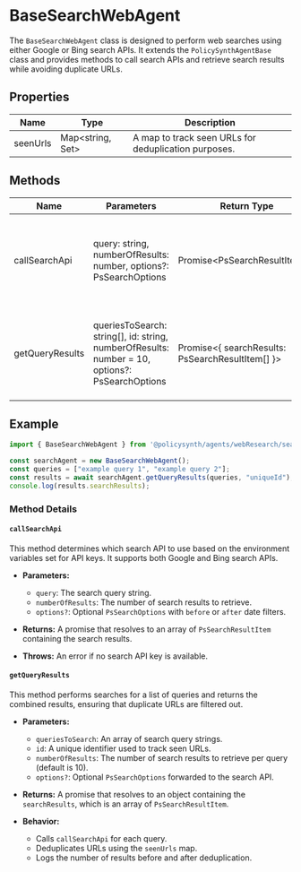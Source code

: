 # BaseSearchWebAgent

The `BaseSearchWebAgent` class is designed to perform web searches using either Google or Bing search APIs. It extends the `PolicySynthAgentBase` class and provides methods to call search APIs and retrieve search results while avoiding duplicate URLs.

## Properties

| Name     | Type                          | Description                        |
|----------|-------------------------------|------------------------------------|
| seenUrls | Map<string, Set<string>>      | A map to track seen URLs for deduplication purposes. |

## Methods

| Name            | Parameters                                      | Return Type                  | Description                                                                 |
|-----------------|-------------------------------------------------|------------------------------|-----------------------------------------------------------------------------|
| callSearchApi   | query: string, numberOfResults: number, options?: PsSearchOptions          | Promise<PsSearchResultItem[]>| Calls the appropriate search API (Google or Bing) based on available keys.  |
| getQueryResults | queriesToSearch: string[], id: string, numberOfResults: number = 10, options?: PsSearchOptions | Promise<{ searchResults: PsSearchResultItem[] }> | Retrieves search results for a list of queries, ensuring no duplicate URLs. |

## Example

```typescript
import { BaseSearchWebAgent } from '@policysynth/agents/webResearch/searchWeb.js';

const searchAgent = new BaseSearchWebAgent();
const queries = ["example query 1", "example query 2"];
const results = await searchAgent.getQueryResults(queries, "uniqueId");
console.log(results.searchResults);
```

### Method Details

#### `callSearchApi`

This method determines which search API to use based on the environment variables set for API keys. It supports both Google and Bing search APIs.

- **Parameters:**
  - `query`: The search query string.
  - `numberOfResults`: The number of search results to retrieve.
  - `options?`: Optional `PsSearchOptions` with `before` or `after` date filters.

- **Returns:** A promise that resolves to an array of `PsSearchResultItem` containing the search results.

- **Throws:** An error if no search API key is available.

#### `getQueryResults`

This method performs searches for a list of queries and returns the combined results, ensuring that duplicate URLs are filtered out.

- **Parameters:**
  - `queriesToSearch`: An array of search query strings.
  - `id`: A unique identifier used to track seen URLs.
  - `numberOfResults`: The number of search results to retrieve per query (default is 10).
  - `options?`: Optional `PsSearchOptions` forwarded to the search API.

- **Returns:** A promise that resolves to an object containing the `searchResults`, which is an array of `PsSearchResultItem`.

- **Behavior:** 
  - Calls `callSearchApi` for each query.
  - Deduplicates URLs using the `seenUrls` map.
  - Logs the number of results before and after deduplication.
